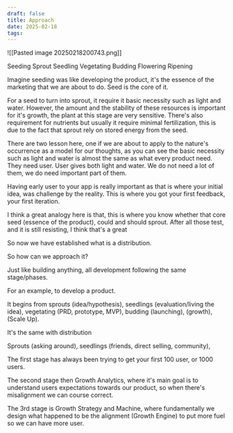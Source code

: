 ```yaml
---
draft: false
title: Approach
date: 2025-02-18
tags:
---
```

![[Pasted image 20250218200743.png]]



Seeding
Sprout
Seedling
Vegetating
Budding
Flowering
Ripening

Imagine seeding was like developing the product, it's the essence of the marketing that we are about to do. Seed is the core of it. 

For a seed to turn into sprout, it require it basic necessity such as light and water. However, the amount and the stability of these resources is important for it's growth, the plant at this stage are very sensitive. There's also requirement for nutrients but usually it require minimal fertilization, this is due to the fact that sprout rely on stored energy from the seed. 

There are two lesson here, one if we are about to apply to the nature's occurrence as a model for our thoughts, as you can see the basic necessity such as light and water is almost the same as what every product need. They need user. User gives both light and water. We do not need a lot of them, we do need important part of them. 

Having early user to your app is really important as that is where your initial idea, was challenge by the reality. This is where you got your first feedback, your first iteration.

I think a great analogy here is that, this is where you know whether that core seed (essence of the product), could and should sprout. After all those test, and it is still resisting, I think that's a great 

So now we have established what is a distribution.

So how can we approach it?

Just like building anything, all development following the same stage/phases.

For an example, to develop a product.

It begins from sprouts (idea/hypothesis), seedlings (evaluation/living the idea), vegetating (PRD, prototype, MVP), budding (launching), (growth), (Scale Up).

It's the same with distribution 

Sprouts (asking around), seedlings (friends, direct selling, community),

The first stage has always been trying to get your first 100 user, or 1000 users.


The second stage then Growth Analytics, where it's main goal is to understand users expectations towards our product, so when there's misalignment we can course correct.

The 3rd stage is Growth Strategy and Machine, where fundamentally we design what happened to be the alignment (Growth Engine) to put more fuel so we can have more user.